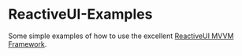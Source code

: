 ReactiveUI-Examples
===================

Some simple examples of how to use the excellent [ReactiveUI MVVM Framework](http://www.reactiveui.net/).

